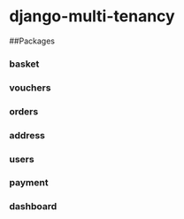 # django-multi-tenancy


##Packages
### basket
### vouchers
### orders
### address
### users
### payment
### dashboard
